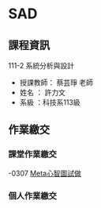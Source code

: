 # SAD

## 課程資訊
111-2 系統分析與設計
- 授課教師： 蔡芸琤 老師 
- 姓名 ： 許力文 
- 系級 ：科技系113級 

## 作業繳交

### 課堂作業繳交
-0307 [Meta心智圖試做](https://gitmind.com/app/docs/m90n01dj)

### 個人作業繳交

